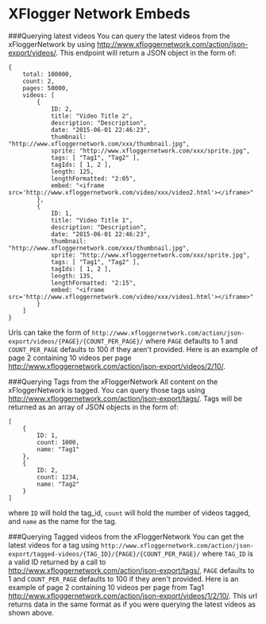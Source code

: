 # XFlogger Network Embeds


###Querying latest videos
You can query the latest videos from the xFloggerNetwork by using http://www.xfloggernetwork.com/action/json-export/videos/. This endpoint will return a JSON object in the form of:

    {
        total: 100000,
        count: 2,
        pages: 50000,
        videos: [
            {
                ID: 2,
                title: "Video Title 2",
                description: "Description",
                date: "2015-06-01 22:46:23",
                thumbnail: "http://www.xfloggernetwork.com/xxx/thumbnail.jpg",
                sprite: "http://www.xfloggernetwork.com/xxx/sprite.jpg",
                tags: [ "Tag1", "Tag2" ],
                tagIds: [ 1, 2 ],
                length: 125,
                lengthFormatted: "2:05",
                embed: "<iframe src='http://www.xfloggernetwork.com/video/xxx/video2.html'></iframe>"
            },
            {
                ID: 1,
                title: "Video Title 1",
                description: "Description",
                date: "2015-06-01 22:46:23",
                thumbnail: "http://www.xfloggernetwork.com/xxx/thumbnail.jpg",
                sprite: "http://www.xfloggernetwork.com/xxx/sprite.jpg",
                tags: [ "Tag1", "Tag2" ],
                tagIds: [ 1, 2 ],
                length: 135,
                lengthFormatted: "2:15",
                embed: "<iframe src='http://www.xfloggernetwork.com/video/xxx/video1.html'></iframe>"
            }
        ]
    }

Urls can take the form of `http://www.xfloggernetwork.com/action/json-export/videos/{PAGE}/{COUNT_PER_PAGE}/` where `PAGE` defaults to 1 and `COUNT_PER_PAGE` defaults to 100 if they aren't provided. Here is an example of page 2 containing 10 videos per page http://www.xfloggernetwork.com/action/json-export/videos/2/10/.

###Querying Tags from the xFloggerNetwork
All content on the xFloggerNetwork is tagged. You can query those tags using http://www.xfloggernetwork.com/action/json-export/tags/. Tags will be returned as an array of JSON objects in the form of:

    [
        {
            ID: 1,
            count: 1000,
            name: "Tag1"
        },
        {
            ID: 2,
            count: 1234,
            name: "Tag2"
        }
    ]
where `ID` will hold the tag_id, `count` will hold the number of videos tagged, and `name` as the name for the tag.

###Querying Tagged videos from the xFloggerNetwork
You can get the latest videos for a tag using `http://www.xfloggernetwork.com/action/json-export/tagged-videos/{TAG_ID}/{PAGE}/{COUNT_PER_PAGE}/` where `TAG_ID` is a valid ID returned by a call to http://www.xfloggernetwork.com/action/json-export/tags/, `PAGE` defaults to 1 and `COUNT_PER_PAGE` defaults to 100 if they aren't provided. Here is an example of page 2 containing 10 videos per page from Tag1 http://www.xfloggernetwork.com/action/json-export/videos/1/2/10/. This url returns data in the same format as if you were querying the latest videos as shown above.

